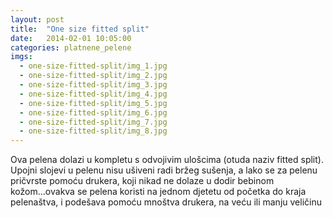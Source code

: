 ```yaml
---
layout: post
title:  "One size fitted split"
date:   2014-02-01 10:05:00
categories: platnene_pelene
imgs:
  - one-size-fitted-split/img_1.jpg
  - one-size-fitted-split/img_2.jpg
  - one-size-fitted-split/img_3.jpg
  - one-size-fitted-split/img_4.jpg
  - one-size-fitted-split/img_5.jpg
  - one-size-fitted-split/img_6.jpg
  - one-size-fitted-split/img_7.jpg
  - one-size-fitted-split/img_8.jpg
---
```


Ova pelena dolazi u kompletu s odvojivim ulošcima (otuda naziv fitted split). Upojni slojevi u pelenu nisu ušiveni radi bržeg sušenja, a lako se za pelenu pričvrste pomoću drukera, koji nikad ne dolaze u dodir bebinom kožom...ovakva se pelena koristi na jednom djetetu od početka do kraja pelenaštva, i podešava pomoću mnoštva drukera, na veću ili manju veličinu
